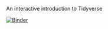 An interactive introduction to Tidyverse

[![Binder](https://mybinder.org/badge_logo.svg)](https://mybinder.org/v2/gh/stanford-policylab/mse125/tree/main/week_1/HEAD)
